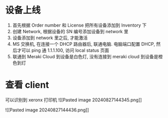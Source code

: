 # 设备上线
1. 首先根据 Order number 和 License 把所有设备添加到 Inventory 下
2. 创建 Network, 根据设备的 SN 编号添加设备到 network 里
3. 设备添加到 network 里之后, 才能激活
4. MS 交换机, 在连接一个 DHCP 路由器后, 联通电脑. 电脑端口配置 DHCP, 然后才可以 ping 通 1.1.1.100, 访问 local status 页面
5. 联通到 Meraki Cloud 到设备是白色灯, 没有连接到 meraki cloud 到设备是橙色到灯



# 查看 client

可以识别到 xeronx 打印机
![[Pasted image 20240827144345.png]]

![[Pasted image 20240827144436.png]]